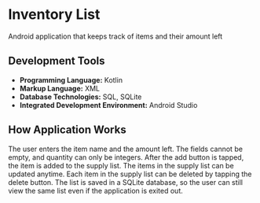 # Inventory List
Android application that keeps track of items and their amount left

## Development Tools
* **Programming Language:** Kotlin
* **Markup Language:** XML
* **Database Technologies:** SQL, SQLite
* **Integrated Development Environment:** Android Studio

## How Application Works
The user enters the item name and the amount left. The fields cannot be empty, and quantity can only be integers. After the add button is tapped, the item is added to the supply list. The items in the supply list can be updated anytime. Each item in the supply list can be deleted by tapping the delete button. The list is saved in a SQLite database, so the user can still view the same list even if the application is exited out.
